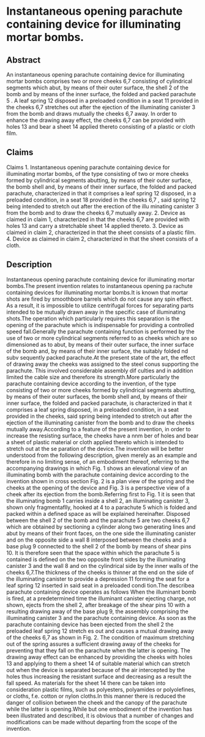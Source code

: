 # Instantaneous opening parachute containing device for illuminating mortar bombs.

## Abstract
An instantaneous opening parachute containing device for illuminating mortar bombs comprises two or more cheeks 6,7 consisting of cylindrical segments which abut, by means of their outer surface, the shell 2 of the bomb and by means of the inner surface, the folded and packed parachute 5 . A leaf spring 12 disposed in a preloaded condition in a seat 11 provided in the cheeks 6,7 stretches out after the ejection of the illuminating canister 3 from the bomb and draws mutually the cheeks 6,7 away. In order to enhance the drawing away effect, the cheeks 6,7 can be provided with holes 13 and bear a sheet 14 applied thereto consisting of a plastic or cloth film.

## Claims
Claims 1. Instantaneous opening parachute containing device for illuminating mortar bombs, of the type consisting of two or more cheeks formed by cylindrical segments abutting, by means of their outer surface, the bomb shell and, by means of their inner surface, the folded and packed parachute, characterized in that it comprises a leaf spring 12 disposed, in a preloaded condition, in a seat 18 provided in the cheeks 6,7 , said spring 12 being intended to stretch out after the erection of the illu minating canister 3 from the bomb and to draw the cheeks 6,7 mutually away. 2. Device as claimed in claim 1, characterized in that the cheeks 6,7 are provided with holes 13 and carry a stretchable sheet 14 applied thereto. 3. Device as claimed in claim 2, characterized in that the sheet consists of a plastic film. 4. Device as claimed in claim 2, characterized in that the sheet consists of a cloth.

## Description
Instantaneous opening parachute containing device for illuminating mortar bombs.The present invention relates to instantaneous opening pa rachute containing devices for illuminating mortar bombs.It is known that mortar shots are fired by smoothbore barrels which do not cause any spin effect. As a result, it is impossible to utilize centrifugal forces for separating parts intended to be mutually drawn away in the specific case of illuminating shots.The operation which particularly requires this separation is the opening of the parachute which is indispensable for providing a controlled speed fall.Generally the parachute containing function is performed by the use of two or more cylindrical segments referred to as cheeks which are so dimensioned as to abut, by means of their outer surface, the inner surface of the bomb and, by means of their inner surface, the suitably folded nd subv sequently packed parachute.At the present state of the art, the effect of drawing away the cheeks was assigned to the steel conus supporting the parachute. This involved considerable assembly dif culties and in addition limited the cable size and therefore its strength.More particularly the parachute containing device according to the invention, of the type consisting of two or more cheeks formed by cylindrical segments abutting, by means of their outer surfaces, the bomb shell and, by means of their inner surface, the folded and packed parachute, is characterized in that it comprises a leaf spring disposed, in a preloaded condition, in a seat provided in the cheeks, said spring being intended to stretch out after the ejection of the illuminating canister from the bomb and to draw the cheeks mutually away.According to a feature of the present invention, in order to increase the resisting surface, the cheeks have a nnm ber of holes and bear a sheet of plastic material or cloth applied thereto which is intended to stretch out at the se paration of the device.The invention will be better understood from the following description, given merely as an example and therefore in no limiting sense, of an embodiment thereof, referring to the accompanying drawings in which Fig. 1 shows an elevational view of an illuminating bomb with the parachute containing device according to the invention shown in cross section Fig. 2 is a plan view of the spring and the cheeks at the opening of the device and Fig. 3 is a perspective view of a cheek after its ejection from the bomb.Referring first to Fig. 1 it is seen that the illuminating bomb 1 carries inside a shell 2, an illuminating canister 3, shown only fragmentaflly, hooked at 4 to a parachute 5 which is folded and packed within a defined space as will be explained hereinafter. Disposed between the shell 2 of the bomb and the parachute 5 are two cheeks 6,7 which are obtained by sectioning a cylinder along two generating lines and abut by means of their front faces, on the one side the illuminating canister and on the opposite side a wall 8 interposed between the cheeks and a base plug 9 connected to the shell 2 of the bomb by means of shear pins 10. It is therefore seen that the space within which the parachute 5 is contained is defined on the two opposite front sides by the illuminating canister 3 and the wall 8 and on the cylindrical side by the inner walls of the cheeks 6,7.The thickness of the cheeks is thinner at the end on the side of the illuminating canister to provide a depression 11 forming the seat for a leaf spring 12 inserted in said seat in a preloaded condi tion.The describea parachute containing device operates as follows When the illuminant bomb is fired, at a predetermined time the illuminant canister ejecting charge, not shown, ejects from the shell 2, after breakage of the shear pins 10 with a resulting drawing away of the base plug 9, the assembly comprising the illuminating canister 3 and the parachute containing device. As soon as the parachute containing device has been ejected from the shell 2 the preloaded leaf spring 12 stretch es out and causes a mutual drawing away of the cheeks 6,7 as shown in Fig. 2. The condition of maximum stretching out of the spring assures a sufficient drawing away of the cheeks for preventing that they fall on the parachute when the latter is opening. The drawing away effect can be enhanced by providing the cheeks with holes 13 and applying to them a sheet 14 of suitable material which can stretch out when the device is separated because of the air intercepted by the holes thus increasing the resistant surface and decreasing as a result the fall speed. As materials for the sheet 14 there can be taken into consideration plastic films, such as polyesters, polyamides or polyolefines, or cloths, f.e. cotton or nylon cloths.In this manner there is reduced the danger of collision between the cheek and the canopy of the parachute while the latter is opening.While but one embodiment of the invention has been illustrated and described, it is obvious that a number of changes and modifications can be made without departing from the scope of the invention.